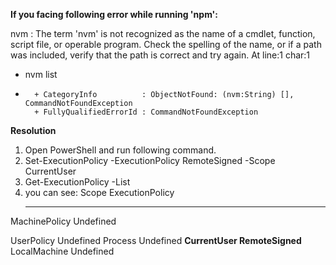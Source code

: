 **If you facing following error while running 'npm':**

nvm : The term 'nvm' is not recognized as the name of a cmdlet, function, script file, or operable program. Check the
spelling of the name, or if a path was included, verify that the path is correct and try again.
At line:1 char:1
+ nvm list
+ ~~~
    + CategoryInfo          : ObjectNotFound: (nvm:String) [], CommandNotFoundException
    + FullyQualifiedErrorId : CommandNotFoundException

**Resolution**
  1. Open PowerShell and run following command.
  2. Set-ExecutionPolicy -ExecutionPolicy RemoteSigned -Scope CurrentUser
  3. Get-ExecutionPolicy -List
  4. you can see:
         Scope ExecutionPolicy
        ----- ---------------
MachinePolicy       Undefined

UserPolicy       Undefined
Process       Undefined
**CurrentUser    RemoteSigned**
 LocalMachine       Undefined
